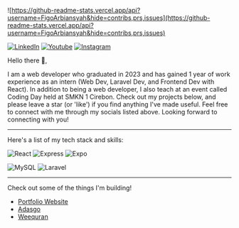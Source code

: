 
![https://github-readme-stats.vercel.app/api?username=FigoArbiansyah&hide=contribs,prs,issues](https://github-readme-stats.vercel.app/api?username=FigoArbiansyah&hide=contribs,prs,issues)

[![LinkedIn](https://cdn2.iconfinder.com/data/icons/social-media-2285/512/1_Linkedin_unofficial_colored_svg-48.png)](https://www.linkedin.com/in/figo-arbiansyah-pratama-8b65ab246/)
[![Youtube](https://cdn1.iconfinder.com/data/icons/logotypes/32/youtube-48.png)](https://www.youtube.com/@figoarbiansyah2506)
[![Instagram](https://cdn2.iconfinder.com/data/icons/social-media-applications/64/social_media_applications_3-instagram-48.png)](https://www.instagram.com/figo_arbnsyh/)

Hello there 👋,

I am a web developer who graduated in 2023 and has gained 1 year of work experience as an intern (Web Dev, Laravel Dev, and Frontend Dev with React). In addition to being a web developer, I also teach at an event called Coding Day held at SMKN 1 Cirebon. Check out my projects below, and please leave a star (or 'like') if you find anything I've made useful. Feel free to connect with me through my socials listed above. Looking forward to connecting with you!

---

Here's a list of my tech stack and skills:


![React](https://img.shields.io/badge/-React-blue?style=for-the-badge)
![Express](https://img.shields.io/badge/-Express-green?style=for-the-badge)
![Expo](https://img.shields.io/badge/-Expo-black?style=for-the-badge)

![MySQL](https://img.shields.io/badge/-mysql-white?style=for-the-badge)
![Laravel](https://img.shields.io/badge/-Laravel-orange?style=for-the-badge)

---

Check out some of the things I'm building!

- [Portfolio Website](https://figo.my.id)
- [Adasgo](https://figoarbiansyah.github.io/adasgo/)
- [Weequran](https://weequran.vercel.app/)
